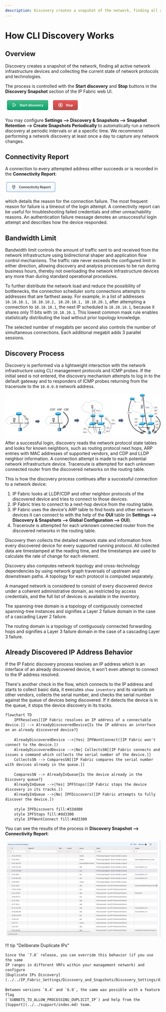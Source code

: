 ```yaml
---
description: Discovery creates a snapshot of the network, finding all active network infrastructure devices and collecting the current state of network protocols and technologies.
---
```


# How CLI Discovery Works

## Overview

Discovery creates a snapshot of the network, finding all active network infrastructure devices and collecting the current state of network protocols and technologies.

The process is controlled with the **Start discovery** and **Stop** buttons in the **Discovery Snapshot** section of the IP Fabric web UI.

![Start discovery button](CLI_discovery/start.png) ![Stop button](CLI_discovery/stop.png)

You may configure **Settings --> Discovery & Snapshots --> Snapshot Retention
--> Create Snapshots Periodically** to automatically run a network discovery at
periodic intervals or at a specific time. We recommend performing a network
discovery at least once a day to capture any network changes.

## Connectivity Report

A connection to every attempted address either succeeds or is recorded in the **Connectivity Report**:

![Connectivity Report button](CLI_discovery/connectivity_report.png)

which details the reason for the connection failure. The most frequent reason for failure is a timeout of the login attempt. A connectivity report can be useful for troubleshooting failed credentials and other unreachability reasons. An authentication failure message denotes an unsuccessful login attempt and describes how the device responded.

## Bandwidth Limit

Bandwidth limit controls the amount of traffic sent to and received from the network infrastructure using bidirectional shaper and application flow control mechanisms. The traffic rate never exceeds the configured limit in either direction, allowing discovery and analysis processes to be run during business hours, thereby not overloading the network infrastructure devices any more than during standard operational procedures.

To further distribute the network load and reduce the possibility of bottlenecks, the connection scheduler sorts connections attempts to addresses that are farthest away. For example, in a list of addresses `10.10.10.1, 10.10.10.2, 10.20.10.1, 10.10.20.1`, after attempting a
connection to `10.10.10.1`, the next IP scheduled is `10.20.10.1`, because it shares only 11 bits with `10.10.10.1`. This lowest common mask rule enables statistically distributing the load without prior topology knowledge.

The selected number of megabits per second also controls the number of simultaneous connections. Each additional megabit adds 3 parallel sessions.

## Discovery Process

Discovery is performed via a lightweight interaction with the network infrastructure using CLI management protocols and ICMP probes. If the initial seed is not entered, the discovery mechanism attempts to log in to the default gateway and to responders of ICMP probes returning from the traceroute to the `10.0.0.0` network address.

![Discovery process schema](CLI_discovery/discovery.png)

After a successful login, discovery reads the network protocol state tables and looks for known neighbors, such as routing protocol next hops, ARP entries with MAC addresses of supported vendors, and CDP and LLDP neighbor information. A connection attempt is made to each potential network infrastructure device. Traceroute is attempted for each unknown connected router from the discovered networks on the routing table.

This is how the discovery process continues after a successful connection to a network device:

1. IP Fabric looks at LLDP/CDP and other neighbor protocols of the discovered device and tries to connect to those devices.
2. IP Fabric tries to connect to a next-hop device from the routing table.
3. IP Fabric uses the device's ARP table to find hosts and other network devices it can connect to with the help of the **OUI** table (in **Settings --> Discovery & Snapshots --> Global Configuration --> OUI**).
4. Traceroute is attempted for each unknown connected router from the discovered networks in the routing table.

Discovery then collects the detailed network state and information from every discovered device for every supported running protocol. All collected data are timestamped at the reading time, and the timestamps are used to calculate the rate of change for each element.

Discovery also computes network topology and cross-technology dependencies by using network graph traversals of upstream and downstream paths. A topology for each protocol is computed separately.

A managed network is considered to consist of every discovered device under a coherent administrative domain, as restricted by access credentials, and the full list of devices is available in the inventory.

The spanning-tree domain is a topology of contiguously connected spanning-tree instances and signifies a Layer 2 failure domain in the case of a cascading Layer 2 failure.

The routing domain is a topology of contiguously connected forwarding hops and signifies a Layer 3 failure domain in the case of a cascading Layer 3 failure.

## Already Discovered IP Address Behavior

If the IP Fabric discovery process resolves an IP address which is an interface of an already discovered device, it won't even attempt to connect to the IP address resolved.

There's another check in the flow, which connects to the IP address and starts to collect basic data, it executes `show inventory` and its variants on other vendors, collects the serial number, and checks the serial number against the queue of devices being discovered. If it detects the device is in the queue, it stops the device discovery in its tracks.

```mermaid
flowchart TD
    IPFResolves[[IP Fabric resolves an IP address of a connectable device.]] --> AlreadyDiscoveredDevice{Is the IP address an interface on an already discovered device?}

    AlreadyDiscoveredDevice -->|Yes| IPFWontConnect([IP Fabric won't connect to the device.])
    AlreadyDiscoveredDevice -->|No| CollectsSN[[IP Fabric connects and issues a command which collects the serial number of the device.]]
    CollectsSN --> ComparesSN[[IP Fabric compares the serial number with devices already in the queue.]]

    ComparesSN --> AlreadyInQueue{Is the device already in the Discovery queue?}
    AlreadyInQueue -->|Yes| IPFStops([IP Fabric stops the device discovery in its tracks.])
    AlreadyInQueue -->|No| IPFDiscovers([IP Fabric attempts to fully discover the device.])

    style IPFDiscovers fill:#33dd00
    style IPFStops fill:#dd3300
    style IPFWontConnect fill:#dd3300
```

You can see the results of the process in **Discovery Snapshot --> Connectivity Report**:

![Discovery Connectivity Report table](CLI_discovery/already_discovered_or_in_queue.png)

!!! tip "Deliberate Duplicate IPs"

    Since the `7.0` release, you can override this behavior (if you use the same
    IP ranges in different VRFs within your management network) and configure
    [Duplicate IPs Discovery](../../IP_Fabric_Settings/Discovery_and_Snapshots/Discovery_Settings/discovery/duplicate_ips_discovery.md).

    Between versions `6.4` and `6.9`, the same was possible with a feature flag
    (`SUBNETS_TO_ALLOW_PROCESSING_DUPLICIT_IP`) and help from the
    [Support](../../support/index.md) team.

